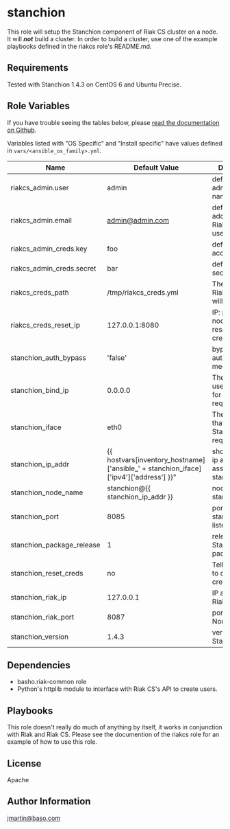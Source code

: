 stanchion
========

This role will setup the Stanchion component of Riak CS cluster on a node. It will ***not*** build a cluster.  In order to build a cluster, use one of the example playbooks defined in the riakcs role's README.md.

Requirements
------------

Tested with Stanchion 1.4.3 on CentOS 6 and Ubuntu Precise.

Role Variables
--------------

If you have trouble seeing the tables below, please [read the documentation on Github](https://github.com/basho/ansible-stanchion/blob/master/README.md).

Variables listed with "OS Specific" and "Install specific" have values defined in `vars/<ansible_os_family>.yml`.




| Name           | Default Value | Description                        |
| -------------- | ------------- | -----------------------------------|
| riakcs_admin.user | admin      | default Riak CS admin user name    |
| riakcs_admin.email | admin@admin.com | default email address for Riak CS admin user |
| riakcs_admin_creds.key | foo      | default admin access key    |
| riakcs_admin_creds.secret | bar | default admin secret key |
| riakcs_creds_path | /tmp/riakcs_creds.yml       | The path where Riak CS creds will be stored  |
| riakcs_creds_reset_ip| 127.0.0.1:8080| IP: port to CS node for resetting credentials|
| stanchion_auth_bypass | 'false'         | bypasses authentication mechanism |
| stanchion_bind_ip  | 0.0.0.0           | The IP address used to listen for Stanchion requests.   |
| stanchion_iface | eth0       | The interface that listens for Stanchion requests.   |
| stanchion_ip_addr| {{ hostvars[inventory_hostname]['ansible_' + stanchion_iface]['ipv4']['address'] }}"             |  shortcut for the ip address associated with stanchion_iface |
| stanchion_node_name | stanchion@{{ stanchion_ip_addr }} | node name for stanchion node |
| stanchion_port   | 8085| port which stanchion listens.|
|stanchion_package_release| 1| release of Stanchion package|
| stanchion_reset_creds| no             | Tell stanchion to obtain new credentials|
| stanchion_riak_ip | 127.0.0.1 | IP address of a Riak Node |
| stanchion_riak_port| 8087             | port of Riak Node
| stanchion_version | 1.4.3 |version of Stanchion |



Dependencies
------------
* basho.riak-common role
* Python's httplib module to interface with Riak CS's API to create users.


Playbooks
-------

This role doesn't really do much of anything by itself, it works in conjunction with Riak and Riak CS.  Please see the documention of the riakcs role for an example of how to use this role.


License
-------

Apache

Author Information
------------------

jmartin@baso.com
